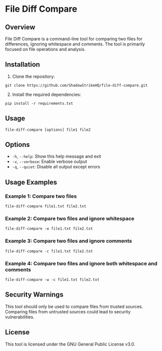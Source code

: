 # File Diff Compare

## Overview

File Diff Compare is a command-line tool for comparing two files for differences, ignoring whitespace and comments. The tool is primarily focused on file operations and analysis.

## Installation

1. Clone the repository:
```
git clone https://github.com/ShadowStrikeHQ/file-diff-compare.git
```
2. Install the required dependencies:
```
pip install -r requirements.txt
```

## Usage

```
file-diff-compare [options] file1 file2
```

## Options

* `-h`, `--help`: Show this help message and exit
* `-v`, `--verbose`: Enable verbose output
* `-q`, `--quiet`: Disable all output except errors

## Usage Examples

### Example 1: Compare two files

```
file-diff-compare file1.txt file2.txt
```

### Example 2: Compare two files and ignore whitespace

```
file-diff-compare -w file1.txt file2.txt
```

### Example 3: Compare two files and ignore comments

```
file-diff-compare -c file1.txt file2.txt
```

### Example 4: Compare two files and ignore both whitespace and comments

```
file-diff-compare -w -c file1.txt file2.txt
```

## Security Warnings

This tool should only be used to compare files from trusted sources. Comparing files from untrusted sources could lead to security vulnerabilities.

## License

This tool is licensed under the GNU General Public License v3.0.